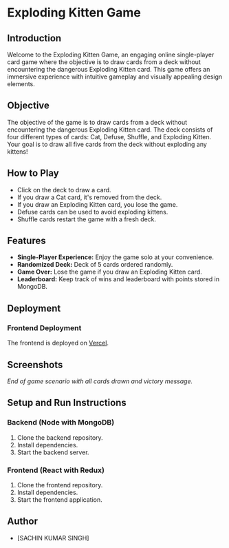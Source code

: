 # Exploding Kitten Game

## Introduction
Welcome to the Exploding Kitten Game, an engaging online single-player card game where the objective is to draw cards from a deck without encountering the dangerous Exploding Kitten card. This game offers an immersive experience with intuitive gameplay and visually appealing design elements.

## Objective
The objective of the game is to draw cards from a deck without encountering the dangerous Exploding Kitten card. The deck consists of four different types of cards: Cat, Defuse, Shuffle, and Exploding Kitten. Your goal is to draw all five cards from the deck without exploding any kittens!

## How to Play
- Click on the deck to draw a card.
- If you draw a Cat card, it's removed from the deck.
- If you draw an Exploding Kitten card, you lose the game.
- Defuse cards can be used to avoid exploding kittens.
- Shuffle cards restart the game with a fresh deck.

## Features
- **Single-Player Experience:** Enjoy the game solo at your convenience.
- **Randomized Deck:** Deck of 5 cards ordered randomly.
- **Game Over:** Lose the game if you draw an Exploding Kitten card.
- **Leaderboard:** Keep track of wins and leaderboard with points stored in MongoDB.

## Deployment

### Frontend Deployment
The frontend is deployed on [Vercel](https://emittr-frontend-kitten.vercel.app/).

## Screenshots



*End of game scenario with all cards drawn and victory message.*

## Setup and Run Instructions
### Backend (Node with MongoDB)
1. Clone the backend repository.
2. Install dependencies.
3. Start the backend server.

### Frontend (React with Redux)
1. Clone the frontend repository.
2. Install dependencies.
3. Start the frontend application.


## Author
- [SACHIN KUMAR SINGH]

